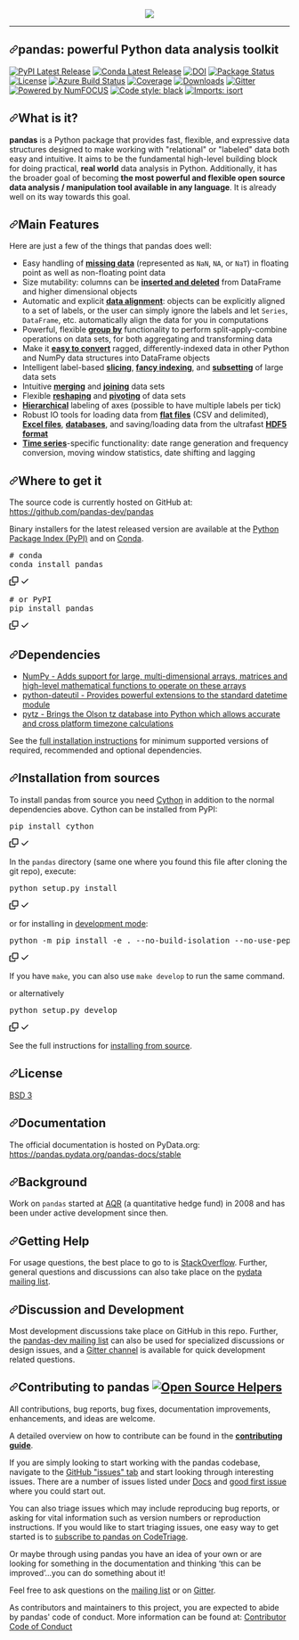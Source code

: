 <div data-target="readme-toc.content" class="Box-body px-5 pb-5">
          <article class="markdown-body entry-content container-lg" itemprop="text"><div align="center" dir="auto">
  <a target="_blank" rel="noopener noreferrer" href="https://camo.githubusercontent.com/981d48e57e23a4907cebc4eb481799b5882595ea978261f22a3e131dcd6ebee6/68747470733a2f2f70616e6461732e7079646174612e6f72672f7374617469632f696d672f70616e6461732e737667"><img src="https://camo.githubusercontent.com/981d48e57e23a4907cebc4eb481799b5882595ea978261f22a3e131dcd6ebee6/68747470733a2f2f70616e6461732e7079646174612e6f72672f7374617469632f696d672f70616e6461732e737667" data-canonical-src="https://pandas.pydata.org/static/img/pandas.svg" style="max-width: 100%;"></a><br>
</div>
<hr>
<h1 dir="auto"><a id="user-content-pandas-powerful-python-data-analysis-toolkit" class="anchor" aria-hidden="true" href="#pandas-powerful-python-data-analysis-toolkit"><svg class="octicon octicon-link" viewBox="0 0 16 16" version="1.1" width="16" height="16" aria-hidden="true"><path fill-rule="evenodd" d="M7.775 3.275a.75.75 0 001.06 1.06l1.25-1.25a2 2 0 112.83 2.83l-2.5 2.5a2 2 0 01-2.83 0 .75.75 0 00-1.06 1.06 3.5 3.5 0 004.95 0l2.5-2.5a3.5 3.5 0 00-4.95-4.95l-1.25 1.25zm-4.69 9.64a2 2 0 010-2.83l2.5-2.5a2 2 0 012.83 0 .75.75 0 001.06-1.06 3.5 3.5 0 00-4.95 0l-2.5 2.5a3.5 3.5 0 004.95 4.95l1.25-1.25a.75.75 0 00-1.06-1.06l-1.25 1.25a2 2 0 01-2.83 0z"></path></svg></a>pandas: powerful Python data analysis toolkit</h1>
<p dir="auto"><a href="https://pypi.org/project/pandas/" rel="nofollow"><img src="https://camo.githubusercontent.com/74cb3c88c43d4266705ae6ec7fddc1bbf603eb6d15bf2202ceb3416cd26b7c0d/68747470733a2f2f696d672e736869656c64732e696f2f707970692f762f70616e6461732e737667" alt="PyPI Latest Release" data-canonical-src="https://img.shields.io/pypi/v/pandas.svg" style="max-width: 100%;"></a>
<a href="https://anaconda.org/anaconda/pandas/" rel="nofollow"><img src="https://camo.githubusercontent.com/3946e75037eae5c757c1f87dca16d9308da064caedba9966f56622d7426a0176/68747470733a2f2f616e61636f6e64612e6f72672f636f6e64612d666f7267652f70616e6461732f6261646765732f76657273696f6e2e737667" alt="Conda Latest Release" data-canonical-src="https://anaconda.org/conda-forge/pandas/badges/version.svg" style="max-width: 100%;"></a>
<a href="https://doi.org/10.5281/zenodo.3509134" rel="nofollow"><img src="https://camo.githubusercontent.com/dc1862109b52a1a02893ed309db67a17104c54b66e050dee3d23c858c2514140/68747470733a2f2f7a656e6f646f2e6f72672f62616467652f444f492f31302e353238312f7a656e6f646f2e333530393133342e737667" alt="DOI" data-canonical-src="https://zenodo.org/badge/DOI/10.5281/zenodo.3509134.svg" style="max-width: 100%;"></a>
<a href="https://pypi.org/project/pandas/" rel="nofollow"><img src="https://camo.githubusercontent.com/caf1bfd611737461f1d62e150d6753e05602727131be954051dd3a41dc901101/68747470733a2f2f696d672e736869656c64732e696f2f707970692f7374617475732f70616e6461732e737667" alt="Package Status" data-canonical-src="https://img.shields.io/pypi/status/pandas.svg" style="max-width: 100%;"></a>
<a href="https://github.com/pandas-dev/pandas/blob/main/LICENSE"><img src="https://camo.githubusercontent.com/810dee2f0ccde96614200a43630598d77394709e8699d531d6c6f7bbaaf53841/68747470733a2f2f696d672e736869656c64732e696f2f707970692f6c2f70616e6461732e737667" alt="License" data-canonical-src="https://img.shields.io/pypi/l/pandas.svg" style="max-width: 100%;"></a>
<a href="https://dev.azure.com/pandas-dev/pandas/_build/latest?definitionId=1&amp;branch=main" rel="nofollow"><img src="https://camo.githubusercontent.com/1a06638143592e911b12f208c06b802f84e050ebb072cb5da382fa93251a7ed2/68747470733a2f2f6465762e617a7572652e636f6d2f70616e6461732d6465762f70616e6461732f5f617069732f6275696c642f7374617475732f70616e6461732d6465762e70616e6461733f6272616e63683d6d61696e" alt="Azure Build Status" data-canonical-src="https://dev.azure.com/pandas-dev/pandas/_apis/build/status/pandas-dev.pandas?branch=main" style="max-width: 100%;"></a>
<a href="https://codecov.io/gh/pandas-dev/pandas" rel="nofollow"><img src="https://camo.githubusercontent.com/dc3022dfb3ac78ef27a8624e84c81959c91f71933572607ab062992707c4feac/68747470733a2f2f636f6465636f762e696f2f6769746875622f70616e6461732d6465762f70616e6461732f636f7665726167652e7376673f6272616e63683d6d61696e" alt="Coverage" data-canonical-src="https://codecov.io/github/pandas-dev/pandas/coverage.svg?branch=main" style="max-width: 100%;"></a>
<a href="https://pepy.tech/project/pandas" rel="nofollow"><img src="https://camo.githubusercontent.com/5b1c7be9058d78c455dc07ff2d2da7f4042ddafb85d1061a88ff11be195dcd23/68747470733a2f2f7374617469632e706570792e746563682f706572736f6e616c697a65642d62616467652f70616e6461733f706572696f643d6d6f6e746826756e6974733d696e7465726e6174696f6e616c5f73797374656d266c6566745f636f6c6f723d626c61636b2672696768745f636f6c6f723d6f72616e6765266c6566745f746578743d50795049253230646f776e6c6f6164732532307065722532306d6f6e7468" alt="Downloads" data-canonical-src="https://static.pepy.tech/personalized-badge/pandas?period=month&amp;units=international_system&amp;left_color=black&amp;right_color=orange&amp;left_text=PyPI%20downloads%20per%20month" style="max-width: 100%;"></a>
<a href="https://gitter.im/pydata/pandas" rel="nofollow"><img src="https://camo.githubusercontent.com/5dbac0213da25c445bd11f168587c11a200ba153ef3014e8408e462e410169b3/68747470733a2f2f6261646765732e6769747465722e696d2f4a6f696e253230436861742e737667" alt="Gitter" data-canonical-src="https://badges.gitter.im/Join%20Chat.svg" style="max-width: 100%;"></a>
<a href="https://numfocus.org" rel="nofollow"><img src="https://camo.githubusercontent.com/42ca0da5f59b4fa9dd410434fa62cf8942c437d06669273fa7783c15d1be9cee/68747470733a2f2f696d672e736869656c64732e696f2f62616467652f706f776572656425323062792d4e756d464f4355532d6f72616e67652e7376673f7374796c653d666c617426636f6c6f72413d45313532334426636f6c6f72423d303037443841" alt="Powered by NumFOCUS" data-canonical-src="https://img.shields.io/badge/powered%20by-NumFOCUS-orange.svg?style=flat&amp;colorA=E1523D&amp;colorB=007D8A" style="max-width: 100%;"></a>
<a href="https://github.com/psf/black"><img src="https://camo.githubusercontent.com/d91ed7ac7abbd5a6102cbe988dd8e9ac21bde0a73d97be7603b891ad08ce3479/68747470733a2f2f696d672e736869656c64732e696f2f62616467652f636f64652532307374796c652d626c61636b2d3030303030302e737667" alt="Code style: black" data-canonical-src="https://img.shields.io/badge/code%20style-black-000000.svg" style="max-width: 100%;"></a>
<a href="https://pycqa.github.io/isort/" rel="nofollow"><img src="https://camo.githubusercontent.com/fe4a658dd745f746410f961ae45d44355db1cc0e4c09c7877d265c1380248943/68747470733a2f2f696d672e736869656c64732e696f2f62616467652f253230696d706f7274732d69736f72742d2532333136373462313f7374796c653d666c6174266c6162656c436f6c6f723d656638333336" alt="Imports: isort" data-canonical-src="https://img.shields.io/badge/%20imports-isort-%231674b1?style=flat&amp;labelColor=ef8336" style="max-width: 100%;"></a></p>
<h2 dir="auto"><a id="user-content-what-is-it" class="anchor" aria-hidden="true" href="#what-is-it"><svg class="octicon octicon-link" viewBox="0 0 16 16" version="1.1" width="16" height="16" aria-hidden="true"><path fill-rule="evenodd" d="M7.775 3.275a.75.75 0 001.06 1.06l1.25-1.25a2 2 0 112.83 2.83l-2.5 2.5a2 2 0 01-2.83 0 .75.75 0 00-1.06 1.06 3.5 3.5 0 004.95 0l2.5-2.5a3.5 3.5 0 00-4.95-4.95l-1.25 1.25zm-4.69 9.64a2 2 0 010-2.83l2.5-2.5a2 2 0 012.83 0 .75.75 0 001.06-1.06 3.5 3.5 0 00-4.95 0l-2.5 2.5a3.5 3.5 0 004.95 4.95l1.25-1.25a.75.75 0 00-1.06-1.06l-1.25 1.25a2 2 0 01-2.83 0z"></path></svg></a>What is it?</h2>
<p dir="auto"><strong>pandas</strong> is a Python package that provides fast, flexible, and expressive data
structures designed to make working with "relational" or "labeled" data both
easy and intuitive. It aims to be the fundamental high-level building block for
doing practical, <strong>real world</strong> data analysis in Python. Additionally, it has
the broader goal of becoming <strong>the most powerful and flexible open source data
analysis / manipulation tool available in any language</strong>. It is already well on
its way towards this goal.</p>
<h2 dir="auto"><a id="user-content-main-features" class="anchor" aria-hidden="true" href="#main-features"><svg class="octicon octicon-link" viewBox="0 0 16 16" version="1.1" width="16" height="16" aria-hidden="true"><path fill-rule="evenodd" d="M7.775 3.275a.75.75 0 001.06 1.06l1.25-1.25a2 2 0 112.83 2.83l-2.5 2.5a2 2 0 01-2.83 0 .75.75 0 00-1.06 1.06 3.5 3.5 0 004.95 0l2.5-2.5a3.5 3.5 0 00-4.95-4.95l-1.25 1.25zm-4.69 9.64a2 2 0 010-2.83l2.5-2.5a2 2 0 012.83 0 .75.75 0 001.06-1.06 3.5 3.5 0 00-4.95 0l-2.5 2.5a3.5 3.5 0 004.95 4.95l1.25-1.25a.75.75 0 00-1.06-1.06l-1.25 1.25a2 2 0 01-2.83 0z"></path></svg></a>Main Features</h2>
<p dir="auto">Here are just a few of the things that pandas does well:</p>
<ul dir="auto">
<li>Easy handling of <a href="https://pandas.pydata.org/pandas-docs/stable/user_guide/missing_data.html" rel="nofollow"><strong>missing data</strong></a> (represented as
<code>NaN</code>, <code>NA</code>, or <code>NaT</code>) in floating point as well as non-floating point data</li>
<li>Size mutability: columns can be <a href="https://pandas.pydata.org/pandas-docs/stable/user_guide/dsintro.html#column-selection-addition-deletion" rel="nofollow"><strong>inserted and
deleted</strong></a> from DataFrame and higher dimensional
objects</li>
<li>Automatic and explicit <a href="https://pandas.pydata.org/pandas-docs/stable/user_guide/dsintro.html?highlight=alignment#intro-to-data-structures" rel="nofollow"><strong>data alignment</strong></a>: objects can
be explicitly aligned to a set of labels, or the user can simply
ignore the labels and let <code>Series</code>, <code>DataFrame</code>, etc. automatically
align the data for you in computations</li>
<li>Powerful, flexible <a href="https://pandas.pydata.org/pandas-docs/stable/user_guide/groupby.html#group-by-split-apply-combine" rel="nofollow"><strong>group by</strong></a> functionality to perform
split-apply-combine operations on data sets, for both aggregating
and transforming data</li>
<li>Make it <a href="https://pandas.pydata.org/pandas-docs/stable/user_guide/dsintro.html#dataframe" rel="nofollow"><strong>easy to convert</strong></a> ragged,
differently-indexed data in other Python and NumPy data structures
into DataFrame objects</li>
<li>Intelligent label-based <a href="https://pandas.pydata.org/pandas-docs/stable/user_guide/indexing.html#slicing-ranges" rel="nofollow"><strong>slicing</strong></a>, <a href="https://pandas.pydata.org/pandas-docs/stable/user_guide/advanced.html#advanced" rel="nofollow"><strong>fancy
indexing</strong></a>, and <a href="https://pandas.pydata.org/pandas-docs/stable/user_guide/indexing.html#boolean-indexing" rel="nofollow"><strong>subsetting</strong></a> of
large data sets</li>
<li>Intuitive <a href="https://pandas.pydata.org/pandas-docs/stable/user_guide/merging.html#database-style-dataframe-or-named-series-joining-merging" rel="nofollow"><strong>merging</strong></a> and <a href="https://pandas.pydata.org/pandas-docs/stable/user_guide/merging.html#joining-on-index" rel="nofollow"><strong>joining</strong></a> data
sets</li>
<li>Flexible <a href="https://pandas.pydata.org/pandas-docs/stable/user_guide/reshaping.html" rel="nofollow"><strong>reshaping</strong></a> and <a href="https://pandas.pydata.org/pandas-docs/stable/user_guide/reshaping.html" rel="nofollow"><strong>pivoting</strong></a> of
data sets</li>
<li><a href="https://pandas.pydata.org/pandas-docs/stable/user_guide/indexing.html#hierarchical-indexing-multiindex" rel="nofollow"><strong>Hierarchical</strong></a> labeling of axes (possible to have multiple
labels per tick)</li>
<li>Robust IO tools for loading data from <a href="https://pandas.pydata.org/pandas-docs/stable/user_guide/io.html#csv-text-files" rel="nofollow"><strong>flat files</strong></a>
(CSV and delimited), <a href="https://pandas.pydata.org/pandas-docs/stable/user_guide/io.html#excel-files" rel="nofollow"><strong>Excel files</strong></a>, <a href="https://pandas.pydata.org/pandas-docs/stable/user_guide/io.html#sql-queries" rel="nofollow"><strong>databases</strong></a>,
and saving/loading data from the ultrafast <a href="https://pandas.pydata.org/pandas-docs/stable/user_guide/io.html#hdf5-pytables" rel="nofollow"><strong>HDF5 format</strong></a></li>
<li><a href="https://pandas.pydata.org/pandas-docs/stable/user_guide/timeseries.html#time-series-date-functionality" rel="nofollow"><strong>Time series</strong></a>-specific functionality: date range
generation and frequency conversion, moving window statistics,
date shifting and lagging</li>
</ul>
<h2 dir="auto"><a id="user-content-where-to-get-it" class="anchor" aria-hidden="true" href="#where-to-get-it"><svg class="octicon octicon-link" viewBox="0 0 16 16" version="1.1" width="16" height="16" aria-hidden="true"><path fill-rule="evenodd" d="M7.775 3.275a.75.75 0 001.06 1.06l1.25-1.25a2 2 0 112.83 2.83l-2.5 2.5a2 2 0 01-2.83 0 .75.75 0 00-1.06 1.06 3.5 3.5 0 004.95 0l2.5-2.5a3.5 3.5 0 00-4.95-4.95l-1.25 1.25zm-4.69 9.64a2 2 0 010-2.83l2.5-2.5a2 2 0 012.83 0 .75.75 0 001.06-1.06 3.5 3.5 0 00-4.95 0l-2.5 2.5a3.5 3.5 0 004.95 4.95l1.25-1.25a.75.75 0 00-1.06-1.06l-1.25 1.25a2 2 0 01-2.83 0z"></path></svg></a>Where to get it</h2>
<p dir="auto">The source code is currently hosted on GitHub at:
<a href="https://github.com/pandas-dev/pandas">https://github.com/pandas-dev/pandas</a></p>
<p dir="auto">Binary installers for the latest released version are available at the <a href="https://pypi.org/project/pandas" rel="nofollow">Python
Package Index (PyPI)</a> and on <a href="https://docs.conda.io/en/latest/" rel="nofollow">Conda</a>.</p>
<div class="highlight highlight-source-shell position-relative overflow-auto"><pre><span class="pl-c"><span class="pl-c">#</span> conda</span>
conda install pandas</pre><div class="zeroclipboard-container position-absolute right-0 top-0">
    <clipboard-copy aria-label="Copy" class="ClipboardButton btn js-clipboard-copy m-2 p-0 tooltipped-no-delay" data-copy-feedback="Copied!" data-tooltip-direction="w" value="# conda
conda install pandas" tabindex="0" role="button">
      <svg aria-hidden="true" height="16" viewBox="0 0 16 16" version="1.1" width="16" data-view-component="true" class="octicon octicon-copy js-clipboard-copy-icon m-2">
    <path fill-rule="evenodd" d="M0 6.75C0 5.784.784 5 1.75 5h1.5a.75.75 0 010 1.5h-1.5a.25.25 0 00-.25.25v7.5c0 .138.112.25.25.25h7.5a.25.25 0 00.25-.25v-1.5a.75.75 0 011.5 0v1.5A1.75 1.75 0 019.25 16h-7.5A1.75 1.75 0 010 14.25v-7.5z"></path><path fill-rule="evenodd" d="M5 1.75C5 .784 5.784 0 6.75 0h7.5C15.216 0 16 .784 16 1.75v7.5A1.75 1.75 0 0114.25 11h-7.5A1.75 1.75 0 015 9.25v-7.5zm1.75-.25a.25.25 0 00-.25.25v7.5c0 .138.112.25.25.25h7.5a.25.25 0 00.25-.25v-7.5a.25.25 0 00-.25-.25h-7.5z"></path>
</svg>
      <svg aria-hidden="true" height="16" viewBox="0 0 16 16" version="1.1" width="16" data-view-component="true" class="octicon octicon-check js-clipboard-check-icon color-fg-success d-none m-2">
    <path fill-rule="evenodd" d="M13.78 4.22a.75.75 0 010 1.06l-7.25 7.25a.75.75 0 01-1.06 0L2.22 9.28a.75.75 0 011.06-1.06L6 10.94l6.72-6.72a.75.75 0 011.06 0z"></path>
</svg>
    </clipboard-copy>
  </div></div>
<div class="highlight highlight-source-shell position-relative overflow-auto"><pre><span class="pl-c"><span class="pl-c">#</span> or PyPI</span>
pip install pandas</pre><div class="zeroclipboard-container position-absolute right-0 top-0">
    <clipboard-copy aria-label="Copy" class="ClipboardButton btn js-clipboard-copy m-2 p-0 tooltipped-no-delay" data-copy-feedback="Copied!" data-tooltip-direction="w" value="# or PyPI
pip install pandas" tabindex="0" role="button">
      <svg aria-hidden="true" height="16" viewBox="0 0 16 16" version="1.1" width="16" data-view-component="true" class="octicon octicon-copy js-clipboard-copy-icon m-2">
    <path fill-rule="evenodd" d="M0 6.75C0 5.784.784 5 1.75 5h1.5a.75.75 0 010 1.5h-1.5a.25.25 0 00-.25.25v7.5c0 .138.112.25.25.25h7.5a.25.25 0 00.25-.25v-1.5a.75.75 0 011.5 0v1.5A1.75 1.75 0 019.25 16h-7.5A1.75 1.75 0 010 14.25v-7.5z"></path><path fill-rule="evenodd" d="M5 1.75C5 .784 5.784 0 6.75 0h7.5C15.216 0 16 .784 16 1.75v7.5A1.75 1.75 0 0114.25 11h-7.5A1.75 1.75 0 015 9.25v-7.5zm1.75-.25a.25.25 0 00-.25.25v7.5c0 .138.112.25.25.25h7.5a.25.25 0 00.25-.25v-7.5a.25.25 0 00-.25-.25h-7.5z"></path>
</svg>
      <svg aria-hidden="true" height="16" viewBox="0 0 16 16" version="1.1" width="16" data-view-component="true" class="octicon octicon-check js-clipboard-check-icon color-fg-success d-none m-2">
    <path fill-rule="evenodd" d="M13.78 4.22a.75.75 0 010 1.06l-7.25 7.25a.75.75 0 01-1.06 0L2.22 9.28a.75.75 0 011.06-1.06L6 10.94l6.72-6.72a.75.75 0 011.06 0z"></path>
</svg>
    </clipboard-copy>
  </div></div>
<h2 dir="auto"><a id="user-content-dependencies" class="anchor" aria-hidden="true" href="#dependencies"><svg class="octicon octicon-link" viewBox="0 0 16 16" version="1.1" width="16" height="16" aria-hidden="true"><path fill-rule="evenodd" d="M7.775 3.275a.75.75 0 001.06 1.06l1.25-1.25a2 2 0 112.83 2.83l-2.5 2.5a2 2 0 01-2.83 0 .75.75 0 00-1.06 1.06 3.5 3.5 0 004.95 0l2.5-2.5a3.5 3.5 0 00-4.95-4.95l-1.25 1.25zm-4.69 9.64a2 2 0 010-2.83l2.5-2.5a2 2 0 012.83 0 .75.75 0 001.06-1.06 3.5 3.5 0 00-4.95 0l-2.5 2.5a3.5 3.5 0 004.95 4.95l1.25-1.25a.75.75 0 00-1.06-1.06l-1.25 1.25a2 2 0 01-2.83 0z"></path></svg></a>Dependencies</h2>
<ul dir="auto">
<li><a href="https://www.numpy.org" rel="nofollow">NumPy - Adds support for large, multi-dimensional arrays, matrices and high-level mathematical functions to operate on these arrays</a></li>
<li><a href="https://dateutil.readthedocs.io/en/stable/index.html" rel="nofollow">python-dateutil - Provides powerful extensions to the standard datetime module</a></li>
<li><a href="https://github.com/stub42/pytz">pytz - Brings the Olson tz database into Python which allows accurate and cross platform timezone calculations</a></li>
</ul>
<p dir="auto">See the <a href="https://pandas.pydata.org/pandas-docs/stable/install.html#dependencies" rel="nofollow">full installation instructions</a> for minimum supported versions of required, recommended and optional dependencies.</p>
<h2 dir="auto"><a id="user-content-installation-from-sources" class="anchor" aria-hidden="true" href="#installation-from-sources"><svg class="octicon octicon-link" viewBox="0 0 16 16" version="1.1" width="16" height="16" aria-hidden="true"><path fill-rule="evenodd" d="M7.775 3.275a.75.75 0 001.06 1.06l1.25-1.25a2 2 0 112.83 2.83l-2.5 2.5a2 2 0 01-2.83 0 .75.75 0 00-1.06 1.06 3.5 3.5 0 004.95 0l2.5-2.5a3.5 3.5 0 00-4.95-4.95l-1.25 1.25zm-4.69 9.64a2 2 0 010-2.83l2.5-2.5a2 2 0 012.83 0 .75.75 0 001.06-1.06 3.5 3.5 0 00-4.95 0l-2.5 2.5a3.5 3.5 0 004.95 4.95l1.25-1.25a.75.75 0 00-1.06-1.06l-1.25 1.25a2 2 0 01-2.83 0z"></path></svg></a>Installation from sources</h2>
<p dir="auto">To install pandas from source you need <a href="https://cython.org/" rel="nofollow">Cython</a> in addition to the normal
dependencies above. Cython can be installed from PyPI:</p>
<div class="highlight highlight-source-shell position-relative overflow-auto"><pre>pip install cython</pre><div class="zeroclipboard-container position-absolute right-0 top-0">
    <clipboard-copy aria-label="Copy" class="ClipboardButton btn js-clipboard-copy m-2 p-0 tooltipped-no-delay" data-copy-feedback="Copied!" data-tooltip-direction="w" value="pip install cython" tabindex="0" role="button">
      <svg aria-hidden="true" height="16" viewBox="0 0 16 16" version="1.1" width="16" data-view-component="true" class="octicon octicon-copy js-clipboard-copy-icon m-2">
    <path fill-rule="evenodd" d="M0 6.75C0 5.784.784 5 1.75 5h1.5a.75.75 0 010 1.5h-1.5a.25.25 0 00-.25.25v7.5c0 .138.112.25.25.25h7.5a.25.25 0 00.25-.25v-1.5a.75.75 0 011.5 0v1.5A1.75 1.75 0 019.25 16h-7.5A1.75 1.75 0 010 14.25v-7.5z"></path><path fill-rule="evenodd" d="M5 1.75C5 .784 5.784 0 6.75 0h7.5C15.216 0 16 .784 16 1.75v7.5A1.75 1.75 0 0114.25 11h-7.5A1.75 1.75 0 015 9.25v-7.5zm1.75-.25a.25.25 0 00-.25.25v7.5c0 .138.112.25.25.25h7.5a.25.25 0 00.25-.25v-7.5a.25.25 0 00-.25-.25h-7.5z"></path>
</svg>
      <svg aria-hidden="true" height="16" viewBox="0 0 16 16" version="1.1" width="16" data-view-component="true" class="octicon octicon-check js-clipboard-check-icon color-fg-success d-none m-2">
    <path fill-rule="evenodd" d="M13.78 4.22a.75.75 0 010 1.06l-7.25 7.25a.75.75 0 01-1.06 0L2.22 9.28a.75.75 0 011.06-1.06L6 10.94l6.72-6.72a.75.75 0 011.06 0z"></path>
</svg>
    </clipboard-copy>
  </div></div>
<p dir="auto">In the <code>pandas</code> directory (same one where you found this file after
cloning the git repo), execute:</p>
<div class="highlight highlight-source-shell position-relative overflow-auto"><pre>python setup.py install</pre><div class="zeroclipboard-container position-absolute right-0 top-0">
    <clipboard-copy aria-label="Copy" class="ClipboardButton btn js-clipboard-copy m-2 p-0 tooltipped-no-delay" data-copy-feedback="Copied!" data-tooltip-direction="w" value="python setup.py install" tabindex="0" role="button">
      <svg aria-hidden="true" height="16" viewBox="0 0 16 16" version="1.1" width="16" data-view-component="true" class="octicon octicon-copy js-clipboard-copy-icon m-2">
    <path fill-rule="evenodd" d="M0 6.75C0 5.784.784 5 1.75 5h1.5a.75.75 0 010 1.5h-1.5a.25.25 0 00-.25.25v7.5c0 .138.112.25.25.25h7.5a.25.25 0 00.25-.25v-1.5a.75.75 0 011.5 0v1.5A1.75 1.75 0 019.25 16h-7.5A1.75 1.75 0 010 14.25v-7.5z"></path><path fill-rule="evenodd" d="M5 1.75C5 .784 5.784 0 6.75 0h7.5C15.216 0 16 .784 16 1.75v7.5A1.75 1.75 0 0114.25 11h-7.5A1.75 1.75 0 015 9.25v-7.5zm1.75-.25a.25.25 0 00-.25.25v7.5c0 .138.112.25.25.25h7.5a.25.25 0 00.25-.25v-7.5a.25.25 0 00-.25-.25h-7.5z"></path>
</svg>
      <svg aria-hidden="true" height="16" viewBox="0 0 16 16" version="1.1" width="16" data-view-component="true" class="octicon octicon-check js-clipboard-check-icon color-fg-success d-none m-2">
    <path fill-rule="evenodd" d="M13.78 4.22a.75.75 0 010 1.06l-7.25 7.25a.75.75 0 01-1.06 0L2.22 9.28a.75.75 0 011.06-1.06L6 10.94l6.72-6.72a.75.75 0 011.06 0z"></path>
</svg>
    </clipboard-copy>
  </div></div>
<p dir="auto">or for installing in <a href="https://pip.pypa.io/en/latest/cli/pip_install/#install-editable" rel="nofollow">development mode</a>:</p>
<div class="highlight highlight-source-shell position-relative overflow-auto"><pre>python -m pip install -e <span class="pl-c1">.</span> --no-build-isolation --no-use-pep517</pre><div class="zeroclipboard-container position-absolute right-0 top-0">
    <clipboard-copy aria-label="Copy" class="ClipboardButton btn js-clipboard-copy m-2 p-0 tooltipped-no-delay" data-copy-feedback="Copied!" data-tooltip-direction="w" value="python -m pip install -e . --no-build-isolation --no-use-pep517" tabindex="0" role="button">
      <svg aria-hidden="true" height="16" viewBox="0 0 16 16" version="1.1" width="16" data-view-component="true" class="octicon octicon-copy js-clipboard-copy-icon m-2">
    <path fill-rule="evenodd" d="M0 6.75C0 5.784.784 5 1.75 5h1.5a.75.75 0 010 1.5h-1.5a.25.25 0 00-.25.25v7.5c0 .138.112.25.25.25h7.5a.25.25 0 00.25-.25v-1.5a.75.75 0 011.5 0v1.5A1.75 1.75 0 019.25 16h-7.5A1.75 1.75 0 010 14.25v-7.5z"></path><path fill-rule="evenodd" d="M5 1.75C5 .784 5.784 0 6.75 0h7.5C15.216 0 16 .784 16 1.75v7.5A1.75 1.75 0 0114.25 11h-7.5A1.75 1.75 0 015 9.25v-7.5zm1.75-.25a.25.25 0 00-.25.25v7.5c0 .138.112.25.25.25h7.5a.25.25 0 00.25-.25v-7.5a.25.25 0 00-.25-.25h-7.5z"></path>
</svg>
      <svg aria-hidden="true" height="16" viewBox="0 0 16 16" version="1.1" width="16" data-view-component="true" class="octicon octicon-check js-clipboard-check-icon color-fg-success d-none m-2">
    <path fill-rule="evenodd" d="M13.78 4.22a.75.75 0 010 1.06l-7.25 7.25a.75.75 0 01-1.06 0L2.22 9.28a.75.75 0 011.06-1.06L6 10.94l6.72-6.72a.75.75 0 011.06 0z"></path>
</svg>
    </clipboard-copy>
  </div></div>
<p dir="auto">If you have <code>make</code>, you can also use <code>make develop</code> to run the same command.</p>
<p dir="auto">or alternatively</p>
<div class="highlight highlight-source-shell position-relative overflow-auto"><pre>python setup.py develop</pre><div class="zeroclipboard-container position-absolute right-0 top-0">
    <clipboard-copy aria-label="Copy" class="ClipboardButton btn js-clipboard-copy m-2 p-0 tooltipped-no-delay" data-copy-feedback="Copied!" data-tooltip-direction="w" value="python setup.py develop" tabindex="0" role="button">
      <svg aria-hidden="true" height="16" viewBox="0 0 16 16" version="1.1" width="16" data-view-component="true" class="octicon octicon-copy js-clipboard-copy-icon m-2">
    <path fill-rule="evenodd" d="M0 6.75C0 5.784.784 5 1.75 5h1.5a.75.75 0 010 1.5h-1.5a.25.25 0 00-.25.25v7.5c0 .138.112.25.25.25h7.5a.25.25 0 00.25-.25v-1.5a.75.75 0 011.5 0v1.5A1.75 1.75 0 019.25 16h-7.5A1.75 1.75 0 010 14.25v-7.5z"></path><path fill-rule="evenodd" d="M5 1.75C5 .784 5.784 0 6.75 0h7.5C15.216 0 16 .784 16 1.75v7.5A1.75 1.75 0 0114.25 11h-7.5A1.75 1.75 0 015 9.25v-7.5zm1.75-.25a.25.25 0 00-.25.25v7.5c0 .138.112.25.25.25h7.5a.25.25 0 00.25-.25v-7.5a.25.25 0 00-.25-.25h-7.5z"></path>
</svg>
      <svg aria-hidden="true" height="16" viewBox="0 0 16 16" version="1.1" width="16" data-view-component="true" class="octicon octicon-check js-clipboard-check-icon color-fg-success d-none m-2">
    <path fill-rule="evenodd" d="M13.78 4.22a.75.75 0 010 1.06l-7.25 7.25a.75.75 0 01-1.06 0L2.22 9.28a.75.75 0 011.06-1.06L6 10.94l6.72-6.72a.75.75 0 011.06 0z"></path>
</svg>
    </clipboard-copy>
  </div></div>
<p dir="auto">See the full instructions for <a href="https://pandas.pydata.org/pandas-docs/stable/install.html#installing-from-source" rel="nofollow">installing from source</a>.</p>
<h2 dir="auto"><a id="user-content-license" class="anchor" aria-hidden="true" href="#license"><svg class="octicon octicon-link" viewBox="0 0 16 16" version="1.1" width="16" height="16" aria-hidden="true"><path fill-rule="evenodd" d="M7.775 3.275a.75.75 0 001.06 1.06l1.25-1.25a2 2 0 112.83 2.83l-2.5 2.5a2 2 0 01-2.83 0 .75.75 0 00-1.06 1.06 3.5 3.5 0 004.95 0l2.5-2.5a3.5 3.5 0 00-4.95-4.95l-1.25 1.25zm-4.69 9.64a2 2 0 010-2.83l2.5-2.5a2 2 0 012.83 0 .75.75 0 001.06-1.06 3.5 3.5 0 00-4.95 0l-2.5 2.5a3.5 3.5 0 004.95 4.95l1.25-1.25a.75.75 0 00-1.06-1.06l-1.25 1.25a2 2 0 01-2.83 0z"></path></svg></a>License</h2>
<p dir="auto"><a href="/pandas-dev/pandas/blob/main/LICENSE">BSD 3</a></p>
<h2 dir="auto"><a id="user-content-documentation" class="anchor" aria-hidden="true" href="#documentation"><svg class="octicon octicon-link" viewBox="0 0 16 16" version="1.1" width="16" height="16" aria-hidden="true"><path fill-rule="evenodd" d="M7.775 3.275a.75.75 0 001.06 1.06l1.25-1.25a2 2 0 112.83 2.83l-2.5 2.5a2 2 0 01-2.83 0 .75.75 0 00-1.06 1.06 3.5 3.5 0 004.95 0l2.5-2.5a3.5 3.5 0 00-4.95-4.95l-1.25 1.25zm-4.69 9.64a2 2 0 010-2.83l2.5-2.5a2 2 0 012.83 0 .75.75 0 001.06-1.06 3.5 3.5 0 00-4.95 0l-2.5 2.5a3.5 3.5 0 004.95 4.95l1.25-1.25a.75.75 0 00-1.06-1.06l-1.25 1.25a2 2 0 01-2.83 0z"></path></svg></a>Documentation</h2>
<p dir="auto">The official documentation is hosted on PyData.org: <a href="https://pandas.pydata.org/pandas-docs/stable" rel="nofollow">https://pandas.pydata.org/pandas-docs/stable</a></p>
<h2 dir="auto"><a id="user-content-background" class="anchor" aria-hidden="true" href="#background"><svg class="octicon octicon-link" viewBox="0 0 16 16" version="1.1" width="16" height="16" aria-hidden="true"><path fill-rule="evenodd" d="M7.775 3.275a.75.75 0 001.06 1.06l1.25-1.25a2 2 0 112.83 2.83l-2.5 2.5a2 2 0 01-2.83 0 .75.75 0 00-1.06 1.06 3.5 3.5 0 004.95 0l2.5-2.5a3.5 3.5 0 00-4.95-4.95l-1.25 1.25zm-4.69 9.64a2 2 0 010-2.83l2.5-2.5a2 2 0 012.83 0 .75.75 0 001.06-1.06 3.5 3.5 0 00-4.95 0l-2.5 2.5a3.5 3.5 0 004.95 4.95l1.25-1.25a.75.75 0 00-1.06-1.06l-1.25 1.25a2 2 0 01-2.83 0z"></path></svg></a>Background</h2>
<p dir="auto">Work on <code>pandas</code> started at <a href="https://www.aqr.com/" rel="nofollow">AQR</a> (a quantitative hedge fund) in 2008 and
has been under active development since then.</p>
<h2 dir="auto"><a id="user-content-getting-help" class="anchor" aria-hidden="true" href="#getting-help"><svg class="octicon octicon-link" viewBox="0 0 16 16" version="1.1" width="16" height="16" aria-hidden="true"><path fill-rule="evenodd" d="M7.775 3.275a.75.75 0 001.06 1.06l1.25-1.25a2 2 0 112.83 2.83l-2.5 2.5a2 2 0 01-2.83 0 .75.75 0 00-1.06 1.06 3.5 3.5 0 004.95 0l2.5-2.5a3.5 3.5 0 00-4.95-4.95l-1.25 1.25zm-4.69 9.64a2 2 0 010-2.83l2.5-2.5a2 2 0 012.83 0 .75.75 0 001.06-1.06 3.5 3.5 0 00-4.95 0l-2.5 2.5a3.5 3.5 0 004.95 4.95l1.25-1.25a.75.75 0 00-1.06-1.06l-1.25 1.25a2 2 0 01-2.83 0z"></path></svg></a>Getting Help</h2>
<p dir="auto">For usage questions, the best place to go to is <a href="https://stackoverflow.com/questions/tagged/pandas" rel="nofollow">StackOverflow</a>.
Further, general questions and discussions can also take place on the <a href="https://groups.google.com/forum/?fromgroups#!forum/pydata" rel="nofollow">pydata mailing list</a>.</p>
<h2 dir="auto"><a id="user-content-discussion-and-development" class="anchor" aria-hidden="true" href="#discussion-and-development"><svg class="octicon octicon-link" viewBox="0 0 16 16" version="1.1" width="16" height="16" aria-hidden="true"><path fill-rule="evenodd" d="M7.775 3.275a.75.75 0 001.06 1.06l1.25-1.25a2 2 0 112.83 2.83l-2.5 2.5a2 2 0 01-2.83 0 .75.75 0 00-1.06 1.06 3.5 3.5 0 004.95 0l2.5-2.5a3.5 3.5 0 00-4.95-4.95l-1.25 1.25zm-4.69 9.64a2 2 0 010-2.83l2.5-2.5a2 2 0 012.83 0 .75.75 0 001.06-1.06 3.5 3.5 0 00-4.95 0l-2.5 2.5a3.5 3.5 0 004.95 4.95l1.25-1.25a.75.75 0 00-1.06-1.06l-1.25 1.25a2 2 0 01-2.83 0z"></path></svg></a>Discussion and Development</h2>
<p dir="auto">Most development discussions take place on GitHub in this repo. Further, the <a href="https://mail.python.org/mailman/listinfo/pandas-dev" rel="nofollow">pandas-dev mailing list</a> can also be used for specialized discussions or design issues, and a <a href="https://gitter.im/pydata/pandas" rel="nofollow">Gitter channel</a> is available for quick development related questions.</p>
<h2 dir="auto"><a id="user-content-contributing-to-pandas-" class="anchor" aria-hidden="true" href="#contributing-to-pandas-"><svg class="octicon octicon-link" viewBox="0 0 16 16" version="1.1" width="16" height="16" aria-hidden="true"><path fill-rule="evenodd" d="M7.775 3.275a.75.75 0 001.06 1.06l1.25-1.25a2 2 0 112.83 2.83l-2.5 2.5a2 2 0 01-2.83 0 .75.75 0 00-1.06 1.06 3.5 3.5 0 004.95 0l2.5-2.5a3.5 3.5 0 00-4.95-4.95l-1.25 1.25zm-4.69 9.64a2 2 0 010-2.83l2.5-2.5a2 2 0 012.83 0 .75.75 0 001.06-1.06 3.5 3.5 0 00-4.95 0l-2.5 2.5a3.5 3.5 0 004.95 4.95l1.25-1.25a.75.75 0 00-1.06-1.06l-1.25 1.25a2 2 0 01-2.83 0z"></path></svg></a>Contributing to pandas <a href="https://www.codetriage.com/pandas-dev/pandas" rel="nofollow"><img src="https://camo.githubusercontent.com/d632fd4c1dc445316d6578b1d9811a1be26f9badd038f3266f7237aaf0377af4/68747470733a2f2f7777772e636f64657472696167652e636f6d2f70616e6461732d6465762f70616e6461732f6261646765732f75736572732e737667" alt="Open Source Helpers" data-canonical-src="https://www.codetriage.com/pandas-dev/pandas/badges/users.svg" style="max-width: 100%;"></a></h2>
<p dir="auto">All contributions, bug reports, bug fixes, documentation improvements, enhancements, and ideas are welcome.</p>
<p dir="auto">A detailed overview on how to contribute can be found in the <strong><a href="https://pandas.pydata.org/docs/dev/development/contributing.html" rel="nofollow">contributing guide</a></strong>.</p>
<p dir="auto">If you are simply looking to start working with the pandas codebase, navigate to the <a href="https://github.com/pandas-dev/pandas/issues">GitHub "issues" tab</a> and start looking through interesting issues. There are a number of issues listed under <a href="https://github.com/pandas-dev/pandas/issues?labels=Docs&amp;sort=updated&amp;state=open">Docs</a> and <a href="https://github.com/pandas-dev/pandas/issues?labels=good+first+issue&amp;sort=updated&amp;state=open">good first issue</a> where you could start out.</p>
<p dir="auto">You can also triage issues which may include reproducing bug reports, or asking for vital information such as version numbers or reproduction instructions. If you would like to start triaging issues, one easy way to get started is to <a href="https://www.codetriage.com/pandas-dev/pandas" rel="nofollow">subscribe to pandas on CodeTriage</a>.</p>
<p dir="auto">Or maybe through using pandas you have an idea of your own or are looking for something in the documentation and thinking ‘this can be improved’...you can do something about it!</p>
<p dir="auto">Feel free to ask questions on the <a href="https://groups.google.com/forum/?fromgroups#!forum/pydata" rel="nofollow">mailing list</a> or on <a href="https://gitter.im/pydata/pandas" rel="nofollow">Gitter</a>.</p>
<p dir="auto">As contributors and maintainers to this project, you are expected to abide by pandas' code of conduct. More information can be found at: <a href="https://github.com/pandas-dev/pandas/blob/main/.github/CODE_OF_CONDUCT.md">Contributor Code of Conduct</a></p>
</article>
        </div>

